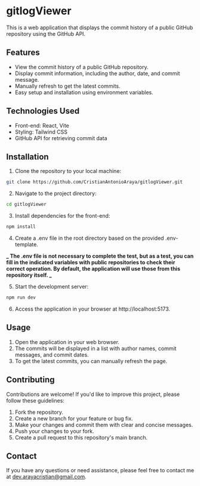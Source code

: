 # gitlogViewer

This is a web application that displays the commit history of a public GitHub repository using the GitHub API.

## Features

-   View the commit history of a public GitHub repository.
-   Display commit information, including the author, date, and commit message.
-   Manually refresh to get the latest commits.
-   Easy setup and installation using environment variables.

## Technologies Used

-   Front-end: React, Vite
-   Styling: Tailwind CSS
-   GitHub API for retrieving commit data

## Installation

1. Clone the repository to your local machine:

```bash
git clone https://github.com/CristianAntonioAraya/gitlogViewer.git
```

2. Navigate to the project directory:

```bash
cd gitlogViewer
```

3. Install dependencies for the front-end:

```bash
npm install
```

4. Create a .env file in the root directory based on the provided .env-template.

**_ The .env file is not necessary to complete the test, but as a test, you can fill in the indicated variables with public repositories to check their correct operation. By default, the application will use those from this repository itself. _**

5. Start the development server:

```bash
npm run dev
```

6. Access the application in your browser at http://localhost:5173.

## Usage

1. Open the application in your web browser.
2. The commits will be displayed in a list with author names, commit messages, and commit dates.
3. To get the latest commits, you can manually refresh the page.

## Contributing

Contributions are welcome! If you'd like to improve this project, please follow these guidelines:

1. Fork the repository.
2. Create a new branch for your feature or bug fix.
3. Make your changes and commit them with clear and concise messages.
4. Push your changes to your fork.
5. Create a pull request to this repository's main branch.

## Contact

If you have any questions or need assistance, please feel free to contact me at dev.arayacristian@gmail.com.
